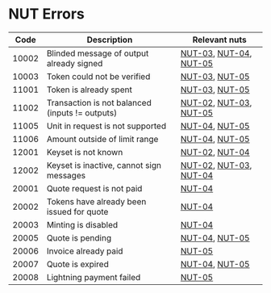 # NUT Errors

| Code  | Description                                     | Relevant nuts                            |
| ----- | ----------------------------------------------- | ---------------------------------------- |
| 10002 | Blinded message of output already signed        | [NUT-03][03], [NUT-04][04], [NUT-05][05] |
| 10003 | Token could not be verified                     | [NUT-03][03], [NUT-05][05]               |
| 11001 | Token is already spent                          | [NUT-03][03], [NUT-05][05]               |
| 11002 | Transaction is not balanced (inputs != outputs) | [NUT-02][02], [NUT-03][03], [NUT-05][05] |
| 11005 | Unit in request is not supported                | [NUT-04][04], [NUT-05][05]               |
| 11006 | Amount outside of limit range                   | [NUT-04][04], [NUT-05][05]               |
| 12001 | Keyset is not known                             | [NUT-02][02], [NUT-04][04]               |
| 12002 | Keyset is inactive, cannot sign messages        | [NUT-02][02], [NUT-03][03], [NUT-04][04] |
| 20001 | Quote request is not paid                       | [NUT-04][04]                             |
| 20002 | Tokens have already been issued for quote       | [NUT-04][04]                             |
| 20003 | Minting is disabled                             | [NUT-04][04]                             |
| 20005 | Quote is pending                                | [NUT-04][04], [NUT-05][05]               |
| 20006 | Invoice already paid                            | [NUT-05][05]                             |
| 20007 | Quote is expired                                | [NUT-04][04], [NUT-05][05]               |
| 20008 | Lightning payment failed                        | [NUT-05][05]                             |

[00]: 00.md
[01]: 01.md
[02]: 02.md
[03]: 03.md
[04]: 04.md
[05]: 05.md
[06]: 06.md
[07]: 07.md
[08]: 08.md
[09]: 09.md
[10]: 10.md
[11]: 11.md
[12]: 12.md
